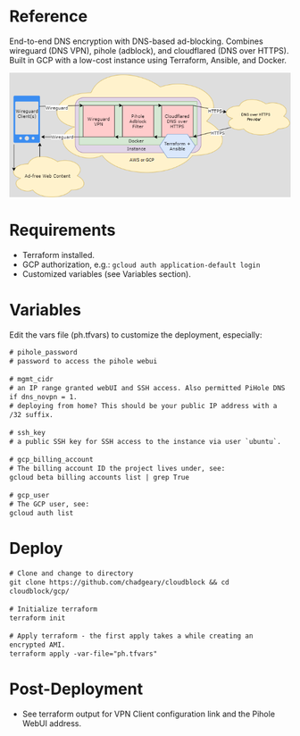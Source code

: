 # Reference
End-to-end DNS encryption with DNS-based ad-blocking. Combines wireguard (DNS VPN), pihole (adblock), and cloudflared (DNS over HTTPS). Built in GCP with a low-cost instance using Terraform, Ansible, and Docker.

![Diagram](../diagram.png)

# Requirements
- Terraform installed.
- GCP authorization, e.g.: `gcloud auth application-default login`
- Customized variables (see Variables section).

# Variables
Edit the vars file (ph.tfvars) to customize the deployment, especially:

```
# pihole_password
# password to access the pihole webui

# mgmt_cidr
# an IP range granted webUI and SSH access. Also permitted PiHole DNS if dns_novpn = 1. 
# deploying from home? This should be your public IP address with a /32 suffix. 

# ssh_key
# a public SSH key for SSH access to the instance via user `ubuntu`.

# gcp_billing_account
# The billing account ID the project lives under, see:
gcloud beta billing accounts list | grep True

# gcp_user
# The GCP user, see:
gcloud auth list
```

# Deploy
```
# Clone and change to directory
git clone https://github.com/chadgeary/cloudblock && cd cloudblock/gcp/

# Initialize terraform
terraform init

# Apply terraform - the first apply takes a while creating an encrypted AMI.
terraform apply -var-file="ph.tfvars"
```

# Post-Deployment
- See terraform output for VPN Client configuration link and the Pihole WebUI address.
